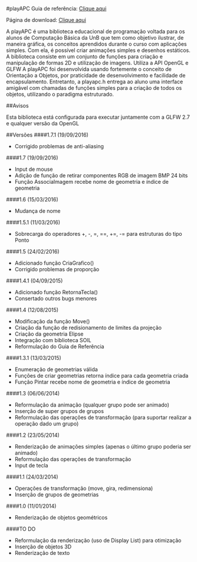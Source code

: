 #playAPC
Guia de referência: [Clique aqui](http://playapc.zaghetto.com/)

Página de download: [Clique aqui](https://github.com/sinayra/playAPC/releases/latest)

A playAPC é uma biblioteca educacional de programação voltada para os alunos de Computação Básica da UnB que tem
como objetivo ilustrar, de maneira gráfica, os conceitos aprendidos durante o curso com aplicações simples. Com
ela, é possível criar animações simples e desenhos estáticos.
A biblioteca consiste em um conjunto de funções para criação e manipulação de formas 2D e utilização de imagens.
Utiliza a API OpenGL e GLFW
A playAPC foi desenvolvida usando fortemente o conceito de Orientação a Objetos, por praticidade de desenvolvimento
e facilidade de encapsulamento. Entretanto, a playapc.h entrega ao aluno uma interface amigável com
chamadas de funções simples para a criação de todos os objetos, utilizando o paradigma estruturado.

##Avisos

Esta biblioteca está configurada para executar juntamente com a GLFW 2.7 e qualquer versão da OpenGL

##Versões
####1.7.1 (19/09/2016)
* Corrigido problemas de anti-aliasing

####1.7 (19/09/2016)
* Input de mouse
* Adição de função de retirar componentes RGB de imagem BMP 24 bits
* Função AssociaImagem recebe nome de geometria e índice de geometria

####1.6 (15/03/2016)
* Mudança de nome

####1.5.1 (11/03/2016)
* Sobrecarga do operadores +, -, =, ==, +=, -= para estruturas do tipo Ponto

####1.5 (24/02/2016)
* Adicionado função CriaGrafico()
* Corrigido problemas de proporção

####1.4.1 (04/09/2015)
* Adicionado função RetornaTecla()
* Consertado outros bugs menores

####1.4 (12/08/2015)
* Modificação da função Move()
* Criação da função de redisionamento de limites da projeção
* Criação da geometria Elipse
* Integração com biblioteca SOIL
* Reformulação do Guia de Referência

####1.3.1 (13/03/2015)
* Enumeração de geometrias válida
* Funções de criar geometrias retorna índice para cada geometria criada
* Função Pintar recebe nome de geometria e índice de geometria

####1.3 (06/06/2014)
* Reformulação da animação (qualquer grupo pode ser animado)
* Inserção de super grupos de grupos
* Reformulação das operações de transformação (para suportar realizar a operação dado um grupo)

####1.2 (23/05/2014)
* Renderização de animações simples (apenas o último grupo poderia ser animado)
* Reformulação das operações de transformação
* Input de tecla

####1.1 (24/03/2014)
* Operações de transformação (move, gira, redimensiona)
* Inserção de grupos de geometrias

####1.0 (11/01/2014)
* Renderização de objetos geométricos


####TO DO
* Reformulação da renderização (uso de Display List) para otimização
* Inserção de objetos 3D
* Renderização de texto
